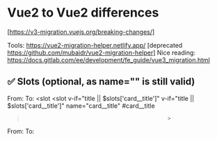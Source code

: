 # Vue2 to Vue2 differences
[https://v3-migration.vuejs.org/breaking-changes/]

Tools: https://vue2-migration-helper.netlify.app/ [deprecated https://github.com/mubaidr/vue2-migration-helper]
Nice reading: https://docs.gitlab.com/ee/development/fe_guide/vue3_migration.html

## ✅ Slots (optional, as name="" is still valid)
From:                                               To:
<slot                                               <slot
  v-if="title || $slots['card__title']"              v-if="title || $slots['card__title']"
  name="card__title"                                 #card__title
>                                                   >

From:                                  To:
<template slot="slotName">      =>     <template #slotName>


## ✅ emits
- If:
  this.$emit('default-click', payload)
  this.$emit('update:buttons-config', payload)

-Add:
   emits: [
    'default-click',
    'option-click',
    'update:buttons-config'
  ],


## ✅ translations
From:                                          To:
vueI18n.t('global.copy')          =>           vueI18n.global.t('global.copy')
vueI18n.tc('global.product', 1)   =>           vueI18n.global.tc('global.product', 1)


## 🚧 .native
From                         To
@click.native      =>        @click


## $listeners
From                                     To
this.$listeners[listenerName]    =>      this.$attrs.$listeners[listenerName]

## $props
From                             To
this.$props[propName]    =>      this.$attrs.$props[propName]

## $attrs now includes class and style attributes

## $scopedSlots
 property is removed and all slots are exposed via $slots as functions

## Lifecycle hooks
From                                  To
  beforeDestroy() {...}      =>       beforeUnmount() {...}
  destroyed                  =>       unmounted


## EventBus
?

## Plugins


## Directives

## v-model
First the property value has been renamed to modelValue

<ChildComponent v-model="pageTitle" />


ChildComponent needs to be rewritten like this:

props: {
  modelValue: String // previously was `value: String`
},

emits: ['update:modelValue'],

methods: {
  changePageTitle(title) {
    this.$emit('update:modelValue', title)
  }
}

.sync: see [https://v3-migration.vuejs.org/breaking-changes/v-model.html#migration-strategy]

## 🚧 attribute.sync
From:                                                                    To:
Parent:
   <UserName   :first-name.sync="first"  :last-name.sync="last" />   =>  <UserName   v-model:first-name="first"   v-model:last-name="last" />

Child - does not change apart from event names being added to emits:
props: {
  firstName: String,
  lastName: String
}
 emits: ['update:modelValue', 'update:syncA', 'update:syncB'],
 ...
this.$emit('update:firstName', 'first name')
this.$emit('update:lastName', 'last name')



## Vue instance methods :
$set / Vue.set, $delete / Vue.delete, $on, $off, $once, $destroy

example:

Before
this.$set(this.person, 'name', "John")
‍

After
this.personObject['name'] = "John"

## $children
removed

## <template> tags
with no special directives (v-if/else-if/else, v-for, or v-slot) are now treated as plain elements and will result in a native <template> element instead of rendering its inner content.

## :key usage changed
NEW: keys are no longer necessary on v-if/v-else/v-else-if branches, since Vue now automatically generates unique keys.
BREAKING: If you manually provide keys, then each branch must use a unique key. You can no longer intentionally use the same key to force branch reuse.
BREAKING: <template v-for> key should be placed on the <template> tag (rather than on its children).